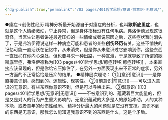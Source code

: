 ```yaml
---
{"dg-publish":true,"permalink":"/03 pages/401哲学思想/意识-前意识-无意识/","created":"2024-11-30T20:54:03.838+08:00","updated":"2025-03-04T13:32:02.943+08:00"}
---
```


●癔症→创伤性经历
精神分析最开始源自于对癔症的分析，也叫**歇斯底里症**，也就是这个人情绪激动，举止异常，但是身体指标没有任何毛病。弗洛伊德发现这很奇怪，当医生让患者讲述最近压抑的一些情绪或者说原因之后，这些症状暂时消失了，于是弗洛伊德说这样一种病症可能和患者的某些**创伤经历**有关。这些不愉快的记忆可能一直活跃在记忆中，从未消失，但是你从未意识过它影响到你。这些东西一直压抑在你内心深处，但也要寻求一种出路，一种宣泄，于是就导致了所谓的歇斯底里症，弗洛伊德称为[[03 pages/401哲学思想/癔症转移\|癔症转移]] ，本来直接应该呈现的，但是你给它压抑住了，在另外一方面表现出来不正常的症状，另外一方面的不正常恰恰是压抑的结果。
●精神层次理论：
①[[意识\|意识]]——是你直接意识到、感知到的。逻辑性、现实性。
②[[前意识\|前意识]]——可以进入意识的无意识。有些东西你意识不到，但是可以呼唤出来。
③潜意识/ [[03 pages/401哲学思想/无意识\|无意识]] ——不被意识到的、蕴藏着巨大能量的，但是又是对人的行为产生重大影响的。无意识蕴藏的大多是人的原始冲动，人的某种本能，或者童年的创伤性经历。
精神分析最大的问题就是它没有支撑。意识不到的东西是无意识，那我怎么能知道我意识不到的东西是什么，这是个矛盾。
